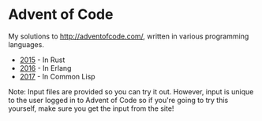 # Advent of Code

My solutions to http://adventofcode.com/, written in various programming languages.

* [2015](http://adventofcode.com/2015) - In Rust
* [2016](http://adventofcode.com/2016) - In Erlang
* [2017](http://adventofcode.com/2017) - In Common Lisp

Note: Input files are provided so you can try it out. However, input is unique to the user logged in to Advent of Code so if you're going to try this yourself, make sure you get the input from the site!
